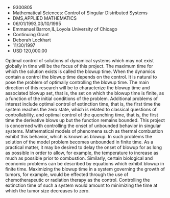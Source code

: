 
* 9300805
* Mathematical Sciences: Control of Singular Distributed Systems
* DMS,APPLIED MATHEMATICS
* 06/01/1993,03/10/1995
* Emmanuel Barron,IL,Loyola University of Chicago
* Continuing Grant
* Deborah Lockhart
* 11/30/1997
* USD 120,000.00

Optimal control of solutions of dynamical systems which may not exist globally
in time will be the focus of this project. The maximum time for which the
solution exists is called the blowup time. When the dynamics contain a control
the blowup time depends on the control. It is natural to pose the problem of
optimally controlling the blowup time. The main direction of this research will
be to characterize the blowup time and associated blowup set, that is, the set
on which the blowup time is finite, as a function of the initial conditions of
the problem. Additional problems of interest include optimal control of
extinction time, that is, the first time the system reaches the zero state,
which is related to classical questions of controllability, and optimal control
of the quenching time, that is, the first time the derivative blows up but the
function remains bounded. This project is concerned with controlling the onset
of unbounded behavior in singular systems. Mathematical models of phenomena such
as thermal combustion exhibit this behavior, which is known as blowup. In such
problems the solution of the model problem becomes unbounded in finite time. As
a practical matter, it may be desired to delay the onset of blowup for as long
as possible in order to allow, for example, the temperature to increase as much
as possible prior to combustion. Similarly, certain biological and economic
problems can be described by equations which exhibit blowup in finite time.
Maximizing the blowup time in a system governing the growth of tumors, for
example, would be effected through the use of chemotherapeutic or radiation
therapy as the control. Controlling the extinction time of such a system would
amount to minimizing the time at which the tumor size decreases to zero.
